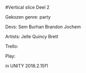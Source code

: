 #Vertical slice Deel 2

Gekozen genre: party

Devs: Sem Burhan Brandon Jochem

Artists: Jelle Quincy Brett

Trello: 

Play:  

in UNITY 2018.2.15f1

